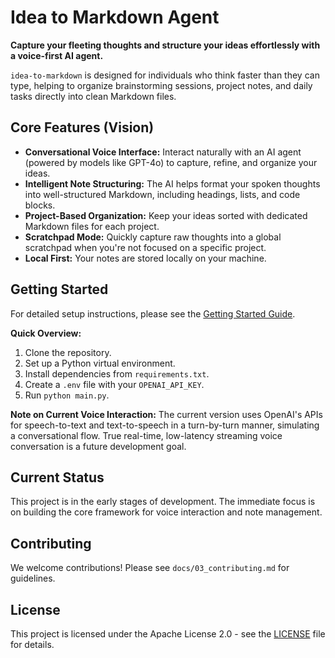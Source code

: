 # Idea to Markdown Agent

**Capture your fleeting thoughts and structure your ideas effortlessly with a voice-first AI agent.**

`idea-to-markdown` is designed for individuals who think faster than they can type, helping to organize brainstorming sessions, project notes, and daily tasks directly into clean Markdown files.

## Core Features (Vision)

- **Conversational Voice Interface:** Interact naturally with an AI agent (powered by models like GPT-4o) to capture, refine, and organize your ideas.
- **Intelligent Note Structuring:** The AI helps format your spoken thoughts into well-structured Markdown, including headings, lists, and code blocks.
- **Project-Based Organization:** Keep your ideas sorted with dedicated Markdown files for each project.
- **Scratchpad Mode:** Quickly capture raw thoughts into a global scratchpad when you're not focused on a specific project.
- **Local First:** Your notes are stored locally on your machine.

## Getting Started

For detailed setup instructions, please see the [Getting Started Guide](docs/01_getting_started.md).

**Quick Overview:**

1. Clone the repository.
2. Set up a Python virtual environment.
3. Install dependencies from `requirements.txt`.
4. Create a `.env` file with your `OPENAI_API_KEY`.
5. Run `python main.py`.

**Note on Current Voice Interaction:** The current version uses OpenAI's APIs for speech-to-text and text-to-speech in a turn-by-turn manner, simulating a conversational flow. True real-time, low-latency streaming voice conversation is a future development goal.

## Current Status

This project is in the early stages of development. The immediate focus is on building the core framework for voice interaction and note management.

## Contributing

We welcome contributions! Please see `docs/03_contributing.md` for guidelines.

## License

This project is licensed under the Apache License 2.0 - see the [LICENSE](LICENSE) file for details.
